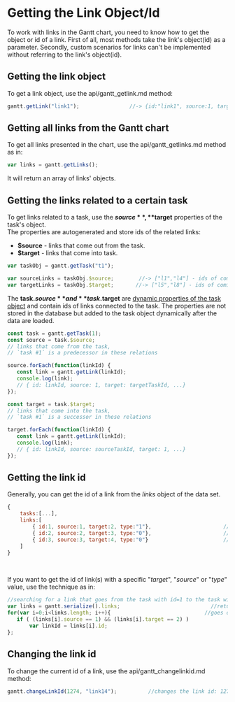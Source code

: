 Getting the Link Object/Id
============================================
To work with links in the Gantt chart, you need to know how to get the object or id of a link. First of all,
most methods take the link's object(id) as a parameter. Secondly, custom scenarios for links can't be implemented without referring to
the link's object(id).

Getting the link object
--------------------------
To get a link object, use the api/gantt_getlink.md method:

~~~js
gantt.getLink("link1");                //-> {id:"link1", source:1, target:2, type:1}
~~~


Getting all links from the Gantt chart 
------------------------------------------------
To get all links presented in the chart, use the api/gantt_getlinks.md method as in:

~~~js
var links = gantt.getLinks(); 
~~~

It will return an array of links' objects.

Getting the links related to a certain task
------------------------------------------
To get links related to a task, use the **$source**, **$target** properties of the task's object.<br> The properties are autogenerated and store ids of the  related links:

- **$source** - links that come out from the task.
- **$target** - links that come into task.

~~~js
var taskObj = gantt.getTask("t1");

var sourceLinks = taskObj.$source;        //-> ["l1","l4"] - ids of coming-out links  /*!*/
var targetLinks = taskObj.$target;       //-> ["l5","l8"] - ids of coming-into links  /*!*/
~~~

The **task.$source** and **task.$target** are [dynamic properties of the task object](desktop/loading.md#dataproperties) and contain ids of links connected to the task.
The properties are not stored in the database but added to the task object dynamically after the data are loaded.

~~~js
const task = gantt.getTask(1);
const source = task.$source;
// links that come from the task,
// `task #1` is a predecessor in these relations

source.forEach(function(linkId) {
   const link = gantt.getLink(linkId);
   console.log(link);
   // { id: linkId, source: 1, target: targetTaskId, ...}
});

const target = task.$target;
// links that come into the task,
// `task #1` is a successor in these relations

target.forEach(function(linkId) {
   const link = gantt.getLink(linkId);
   console.log(link);
   // { id: linkId, source: sourceTaskId, target: 1, ...}
});
~~~

Getting the link id
--------------------------
Generally, you can get the id of a link from the *links* object of the data set.  

~~~js
{
    tasks:[...],
    links:[
        { id:1, source:1, target:2, type:"1"},                       //link's id = 1 /*!*/
        { id:2, source:2, target:3, type:"0"},                       //link's id = 2 /*!*/
        { id:3, source:3, target:4, type:"0"}                        //link's id = 3 /*!*/
	]
}
~~~

<br>

If you want to get the id of link(s) with a specific  "*target*", "*source*" or "*type*" value, use the technique as in:

~~~js
//searching for a link that goes from the task with id=1 to the task with id=2
var links = gantt.serialize().links;                             //returns all links
for(var i=0;i<links.length; i++){                              //goes over all links
   if ( (links[i].source == 1) && (links[i].target == 2) )
       var linkId = links[i].id;
};
~~~



Changing the link id
-------------------------------
To change the current id of a link, use the api/gantt_changelinkid.md method:
~~~js
gantt.changeLinkId(1274, "link14");          //changes the link id: 1274 -> "link14"
~~~